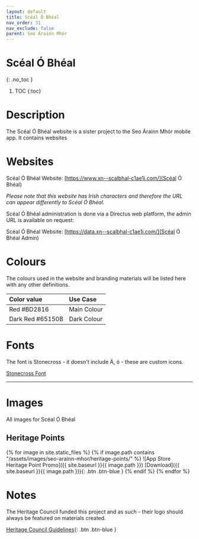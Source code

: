 ```yaml
---
layout: default
title: Scéal Ó Bhéal
nav_order: 31
nav_exclude: false
parent: Seo Árainn Mhór
---
```


# Scéal Ó Bhéal
{: .no_toc }

1. TOC
{:toc}

# Description 

The Scéal Ó Bhéal website is a sister project to the Seo Árainn Mhór mobile app. It contains websites

# Websites

Scéal Ó Bhéal Website: [https://www.xn--scalbhal-c1ae1i.com/](Scéal Ó Bhéal)

_Please note that this website has Irish characters and therefore the URL can appear differently to Scéal Ó Bhéal._

Scéal Ó Bhéal administration is done via a Directus web platform, the admin URL is available on request:

Scéal Ó Bhéal Website: [https://data.xn--scalbhal-c1ae1i.com/](Scéal Ó Bhéal Admin)

# Colours

The colours used in the website and branding materials will be listed here with any other definitions.

| Color value    | Use Case  | 
|:---------------|:---------------------|
| <span class="d-inline-block p-2 mr-1 v-align-middle" style="background-color:#BD2816" ></span> Red #BD2816 | Main Colour |
| <span class="d-inline-block p-2 mr-1 v-align-middle" style="background-color:#65150B" ></span> Dark Red #65150B | Dark Colour |

# Fonts

The font is Stonecross - it doesn't include Á, ó - these are custom icons.

[Stonecross Font](https://www.dafont.com/stonecross.font)

---

# Images

All images for Scéal Ó Bhéal

## Heritage Points

{% for image in site.static_files %}
{% if image.path contains "/assets/images/seo-arainn-mhor/heritage-points/" %}
![App Store Heritage Point Promo]({{ site.baseurl }}{{ image.path }})
[Download]({{ site.baseurl }}{{ image.path }}){: .btn .btn-blue }
{% endif %}
{% endfor %}

# Notes

The Heritage Council funded this project and as such - their logo should always be featured on materials created.

[Heritage Council Guidelines](https://www.heritagecouncil.ie/content/files/Community-Groups-and-projects-acknowledging-hc-funding.pdf){: .btn .btn-blue }